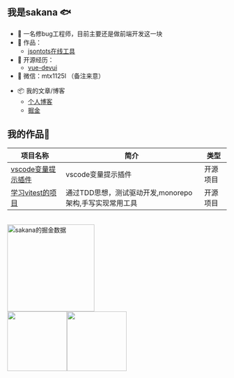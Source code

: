 ## 我是sakana :fish:

- :boy:  一名修bug工程师，目前主要还是做前端开发这一块
- :bookmark_tabs: 作品：
  + [jsontots在线工具](http://sakana-peng.gitee.io/jsontots/)
- :open_book: 开源经历：
  + [vue-devui](https://github.com/DevCloudFE/vue-devui)
- 💬 微信：mtx1125l （备注来意）
+ :package:  我的文章/博客
  + [个人博客](https://sakana-peng.gitee.io/peng-blog/)
  + [掘金](https://juejin.cn/user/1935603769810264/posts)


<h2>我的作品🚩</h2>

| 项目名称                                                      | 简介                                 | 类型     |
| ------------------------------------------------------------- | ------------------------------------ | -------- |
| <a href="https://github.com/sakanaovo/variable-prompt">vscode变量提示插件</a>      | vscode变量提示插件 | 开源项目 |
|  <a href="https://github.com/sakanaovo/private-kitchen">学习vitest的项目</a> | 通过TDD思想，测试驱动开发,monorepo架构,手写实现常用工具 |开源项目 |

<br />

<a href="https://github.com/sakanaovo/sakanaovo">
  <img
      src="https://4sdvg7tqbv.us.aircode.run/juejin?uid=1935603769810264&theme=dark"
      alt="sakana的掘金数据"
      height="200px"
    />
</a>

<br />
<img align="" height="137px" src="https://github-readme-stats.vercel.app/api?username=sakanaovo&hide_title=true&hide_border=true&show_icons=true&include_all_commits=true&line_height=21&bg_color=0,EC6C6C,FFD479,FFFC79,73FA79&theme=graywhite&locale=cn" /><img align="" height="137px" src="https://github-readme-stats.vercel.app/api/top-langs/?username=sakanaovo&hide_title=true&hide_border=true&layout=compact&bg_color=0,73FA79,73FDFF,D783FF&theme=graywhite&locale=cn" />


